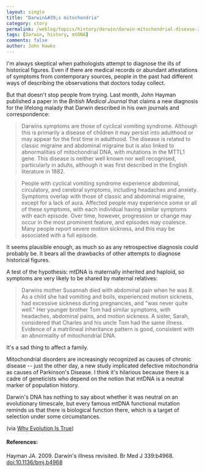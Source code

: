 ```yaml
---
layout: single 
title: "Darwin&#39;s mitochondria" 
category: story
permalink: /weblog/topics/history/darwin/darwin-mitochondrial-disease-2010.html
tags: [Darwin, history, mtDNA] 
comments: false 
author: John Hawks 
---
```



I'm always skeptical when pathologists attempt to diagnose the ills of historical figures. Even if there are medical records or abundant attestations of symptoms from contemporary sources, people in the past had different ways of describing the observations that doctors today collect. 

But that doesn't stop people from trying. Last month, John Hayman published a paper in the <i>British Medical Journal</i> that claims a new diagnosis for the lifelong malady that Darwin described in his own journals and correspondence: 


<blockquote>Darwins symptoms are those of cyclical vomiting syndrome. Although this is primarily a disease of children it may persist into adulthood or may appear for the first time in adulthood. The disease is related to classic migraine and abdominal migraine but is also linked to abnormalities of mitochondrial DNA, with mutations in the MTTL1 gene. This disease is neither well known nor well recognised, particularly in adults, although it was first described in the English literature in 1882.</blockquote>

<blockquote>People with cyclical vomiting syndrome experience abdominal, circulatory, and cerebral symptoms, including headaches and anxiety. Symptoms overlap with those of classic and abdominal migraine, except for a lack of aura. Affected people may experience some or all of these symptoms, with each individual having similar symptoms with each episode. Over time, however, progression or change may occur in the most prominent feature, and episodes may coalesce. Many people report severe motion sickness, and this may be associated with a full episode.</blockquote>

It seems plausible enough, as much so as any retrospective diagnosis could probably be. It bears all the drawbacks of other attempts to diagnose historical figures. 

A test of the hypothesis: mtDNA is maternally inherited and haploid, so symptoms are very likely to be shared by maternal relatives: 

<blockquote>Darwins mother Susannah died with abdominal pain when he was 8. As a child she had vomiting and boils, experienced motion sickness, had excessive sickness during pregnancies, and "was never quite well." Her younger brother Tom had similar symptoms, with headaches, abdominal pains, and motion sickness. A sister, Sarah, considered that Charles and his uncle Tom had the same illness. Evidence of a matrilineal inheritance pattern is good, consistent with an abnormality of mitochondrial DNA.</blockquote>

It's a sad thing to affect a family. 

Mitochondrial disorders are increasingly recognized as causes of chronic disease -- just the other day, a new study implicated defective mitochondria as causes of Parkinson's Disease. I think it's hilarious because there is a cadre of geneticists who depend on the notion that mtDNA is a neutral marker of population history. 

Darwin's DNA has nothing to say about whether it was neutral on an evolutionary timescale, but every famous mtDNA functional mutation reminds us that there is biological function there, which is a target of selection under some circumstances. 

(via <a href="http://whyevolutionistrue.wordpress.com/2010/01/22/what-made-darwin-sick/">Why Evolution Is True</a>) 

<h4>References:</h4>

<p class="cite">Hayman JA. 2009. Darwin's illness revisited. Br Med J 339:b4968. <a href="http://dx.doi.org/10.1136/bmj.b4968">doi:10.1136/bmj.b4968</a>

